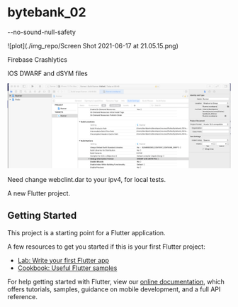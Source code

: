 # bytebank_02

--no-sound-null-safety

![plot](./img_repo/Screen Shot 2021-06-17 at 21.05.15.png)





Firebase Crashlytics

IOS DWARF and dSYM files

![plot](./img_repo/IOS-DWARF-and-dSYM-files.png)



Need change webclint.dar to your ipv4, for local tests.

A new Flutter project.

## Getting Started

This project is a starting point for a Flutter application.

A few resources to get you started if this is your first Flutter project:

- [Lab: Write your first Flutter app](https://flutter.dev/docs/get-started/codelab)
- [Cookbook: Useful Flutter samples](https://flutter.dev/docs/cookbook)

For help getting started with Flutter, view our
[online documentation](https://flutter.dev/docs), which offers tutorials,
samples, guidance on mobile development, and a full API reference.
